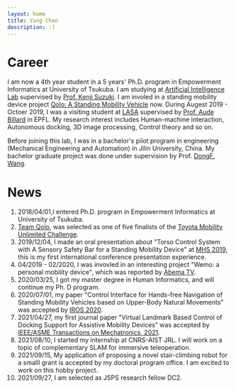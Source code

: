 ```yaml
---
layout: home
title: Yang Chen
description: :)
---
```


# Career
I am now a 4th year student in a 5 years' Ph.D. program in Empowerment Informatics at University of Tsukuba. I am studying at [Artificial Intelligence Lab](http://www.ai.iit.tsukuba.ac.jp/index.html) supervised by [Prof. Kenji Suzuki](http://www.ai.iit.tsukuba.ac.jp/kenji/index.html). I am involed in a standing mobility device project [Qolo: A Standing Mobility Vehicle](http://www.ai.iit.tsukuba.ac.jp/research/046.html) now.  During Augest 2019 - Octoer 2019, I was a visiting student at [LASA](http://lasa.epfl.ch/) supervised by [Prof. Aude Billard](http://lasa.epfl.ch/people/member.php?SCIPER=115671) in EPFL. My research interest includes Human-machine interaction, Autonomous docking, 3D image processing, Control theory and so on.

Before joining this lab, I was in a bachelor's pilot program in engineering (Mechanical Engineering and Automation) in Jilin University, China. My bachelor graduate project was done under supervision by Prof. [DongF. Wang](https://teachers.jlu.edu.cn/dongfwang).

# News
1. 2018/04/01,I entered Ph.D. program in Empowerment Informatics at University of Tsukuba.
2. [Team Qolo](http://www.ai.iit.tsukuba.ac.jp/research/046.html), was selected as one of five finalists of the [Toyota Mobility Unlimited Challenge](https://mobilityunlimited.org/people/finalists).
3. 2019/12/04, I made an oral presentation about "Torso Control System with A Sensory Safety Bar for a Standing Mobility Device" at [MHS 2019](http://www.mein.nagoya-u.ac.jp/mhs/MHS2019-Top.html), this is my first international conference presentation experience.
4. 04/2019 - 02/2020, I was invovled in an interesting project "Wemo: a personal mobility device", which was reported by [Abema TV](https://abema.tv/channels/special-plus/slots/EaWJiwRNx3yjaX?utm_medium=social&utm_campaign=daigaku).
5. 2020/03/25, I got my master degree in Human Informatics, and will continue my Ph. D program.
6. 2020/07/01, my paper "Control Interface for Hands-free Navigation of Standing Mobility Vehicles based on Upper-Body Natural Movements" was accepted by [IROS 2020](https://www.iros2020.org/).
7. 2021/04/27, my first journal paper "Virtual Landmark Based Control of Docking Support for Assistive Mobility Devices” was accepted by [IEEE/ASME Transactions on Mechatronics, 2021](http://www.ieee-asme-mechatronics.info/focus-sections/).
8. 2021/08/10, I started my internship at CNRS-AIST JRL. I will work on a topic of complementary SLAM for immersive teleoperation.
9. 2021/09/15, My application of proposing a novel stair-climbing robot for a smalll grant is accepted by my doctoral program office. I am excited to work on this hobby project.
10. 2021/09/27, I am selected as JSPS research fellow DC2.
